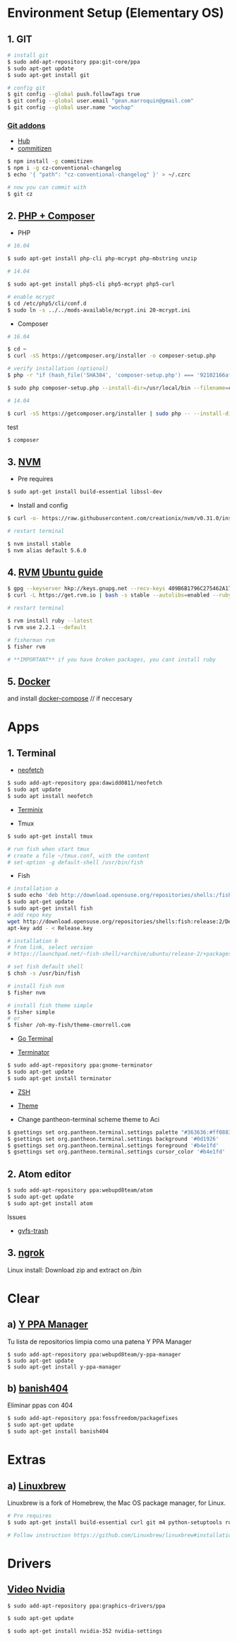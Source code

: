 # Environment Setup (Elementary OS)

## 1. GIT

```sh
# install git
$ sudo add-apt-repository ppa:git-core/ppa
$ sudo apt-get update
$ sudo apt-get install git

# config git
$ git config --global push.followTags true
$ git config --global user.email "gean.marroquin@gmail.com"
$ git config --global user.name "wochap"
```

### [Git addons](https://github.com/stevemao/awesome-git-addons)

* [Hub](https://github.com/github/hub)
* [commitizen](https://www.npmjs.com/package/commitizen)

```sh
$ npm install -g commitizen
$ npm i -g cz-conventional-changelog
$ echo '{ "path": "cz-conventional-changelog" }' > ~/.czrc

# now you can commit with 
$ git cz
```

## 2. [PHP + Composer](https://www.digitalocean.com/community/tutorials/how-to-install-and-use-composer-on-ubuntu-14-04)

* PHP

```sh
# 16.04

$ sudo apt-get install php-cli php-mcrypt php-mbstring unzip
```

```sh
# 14.04

$ sudo apt-get install php5-cli php5-mcrypt php5-curl

# enable mcrypt
$ cd /etc/php5/cli/conf.d                         
$ sudo ln -s ../../mods-available/mcrypt.ini 20-mcrypt.ini               
```

* Composer

```sh
# 16.04

$ cd ~
$ curl -sS https://getcomposer.org/installer -o composer-setup.php

# verify installation (optional)
$ php -r "if (hash_file('SHA384', 'composer-setup.php') === '92102166af5abdb03f49ce52a40591073a7b859a86e8ff13338cf7db58a19f7844fbc0bb79b2773bf30791e935dbd938') { echo 'Installer verified'; } else { echo 'Installer corrupt'; unlink('composer-setup.php'); } echo PHP_EOL;"

$ sudo php composer-setup.php --install-dir=/usr/local/bin --filename=composer
```

```sh
# 14.04

$ curl -sS https://getcomposer.org/installer | sudo php -- --install-dir=/usr/local/bin --filename=composer
```

test

```sh
$ composer
```

## 3. [NVM](https://github.com/creationix/nvm#installation)

* Pre requires

```sh
$ sudo apt-get install build-essential libssl-dev
```

* Install and config

```sh
$ curl -o- https://raw.githubusercontent.com/creationix/nvm/v0.31.0/install.sh | bash

# restart terminal

$ nvm install stable
$ nvm alias default 5.6.0
```

## 4. [RVM](https://github.com/rvm/rvm) [Ubuntu guide](https://gorails.com/setup/ubuntu/16.04)

```sh
$ gpg --keyserver hkp://keys.gnupg.net --recv-keys 409B6B1796C275462A1703113804BB82D39DC0E3
$ curl -L https://get.rvm.io | bash -s stable --autolibs=enabled --ruby --trace

# restart terminal

$ rvm install ruby --latest
$ rvm use 2.2.1 --default 

# fisherman rvm
$ fisher rvm

# **IMPORTANT** if you have broken packages, you cant install ruby
```

## 5. [Docker](https://docs.docker.com/engine/installation/linux/ubuntulinux/)

and install [docker-compose](https://docs.docker.com/compose/install/) // if neccesary

# Apps

## 1. Terminal

* [neofetch](https://github.com/dylanaraps/neofetch#ubuntu)

```sh 
$ sudo add-apt-repository ppa:dawidd0811/neofetch
$ sudo apt update
$ sudo apt install neofetch
``` 

* [Terminix](https://github.com/gnunn1/terminix)

* Tmux
 
```sh
$ sudo apt-get install tmux

# run fish when start tmux
# create a file ~/tmux.conf, with the content
# set-option -g default-shell /usr/bin/fish
```

* Fish

```sh
# installation a
$ sudo echo 'deb http://download.opensuse.org/repositories/shells:/fish:/release:/2/Debian_8.0/ /' >> /etc/apt/sources.list.d/fish.list 
$ sudo apt-get update
$ sudo apt-get install fish
# add repo key
wget http://download.opensuse.org/repositories/shells:fish:release:2/Debian_8.0/Release.key
apt-key add - < Release.key 

# installation b
# from link, select version
# https://launchpad.net/~fish-shell/+archive/ubuntu/release-2/+packages

# set fish default shell
$ chsh -s /usr/bin/fish

# install fish nvm
$ fisher nvm

# install fish theme simple
$ fisher simple
# or
$ fisher /oh-my-fish/theme-cmorrell.com
```

* [Go Terminal](http://rungoterminal.com/)

* [Terminator](http://gnometerminator.blogspot.pe/p/introduction.html)

```sh
$ sudo add-apt-repository ppa:gnome-terminator
$ sudo apt-get update
$ sudo apt-get install terminator
```

* [ZSH](https://github.com/robbyrussell/oh-my-zsh/wiki/Installing-ZSH)

* [Theme](https://github.com/oskarkrawczyk/honukai-iterm-zsh)

* Change pantheon-terminal scheme theme to Aci

```sh
$ gsettings set org.pantheon.terminal.settings palette "#363636:#ff0883:#83ff08:#ff8308:#0883ff:#8308ff:#08ff83:#b6b6b6:#424242:#ff1e8e:#8eff1e:#ff8e1e:#1e8eff:#8e1eff:#1eff8e:#c2c2c2"
$ gsettings set org.pantheon.terminal.settings background '#0d1926'
$ gsettings set org.pantheon.terminal.settings foreground '#b4e1fd'
$ gsettings set org.pantheon.terminal.settings cursor_color '#b4e1fd'

```

## 2. Atom editor

```sh
$ sudo add-apt-repository ppa:webupd8team/atom
$ sudo apt-get update
$ sudo apt-get install atom
```

Issues

* [gvfs-trash](https://github.com/atom/tree-view/issues/345#issuecomment-135779498)

## 3. [ngrok](https://ngrok.com/)

Linux install: Download zip and extract on /bin

# Clear 

## a) [Y PPA Manager](http://askubuntu.com/questions/13065/how-do-i-fix-the-gpg-error-no-pubkey)

Tu lista de repositorios limpia como una patena Y PPA Manager

```
$ sudo add-apt-repository ppa:webupd8team/y-ppa-manager
$ sudo apt-get update
$ sudo apt-get install y-ppa-manager
```

## b) [banish404](https://datafull.co/p/como-puedo-solucionar-un-error-404-cuando-uso-un-ppa-o-actualizo-mi-lista-de-paquetes)

Eliminar ppas con 404

```sh
$ sudo add-apt-repository ppa:fossfreedom/packagefixes
$ sudo apt-get update
$ sudo apt-get install banish404
```

# Extras

## a) [Linuxbrew](https://github.com/Linuxbrew/linuxbrew)

Linuxbrew is a fork of Homebrew, the Mac OS package manager, for Linux.

```sh
# Pre requires
$ sudo apt-get install build-essential curl git m4 python-setuptools ruby texinfo libbz2-dev libcurl4-openssl-dev libexpat-dev libncurses-dev zlib1g-dev

# Follow instruction https://github.com/Linuxbrew/linuxbrew#installation
```

# Drivers

## [Video Nvidia](http://www.ubuntu-guia.com/2010/04/instalar-driver-de-tarjetas-nvidia-en.html)

```sh
$ sudo add-apt-repository ppa:graphics-drivers/ppa

$ sudo apt-get update

$ sudo apt-get install nvidia-352 nvidia-settings
```
